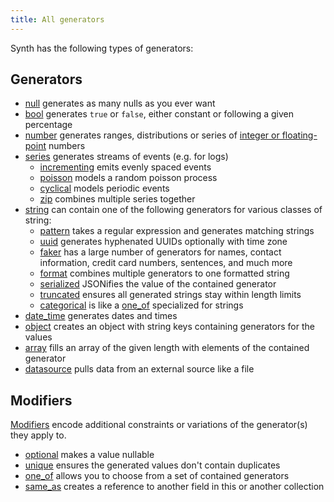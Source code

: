 ```yaml
---
title: All generators
---
```


Synth has the following types of generators:

## Generators

- [null](null) generates as many nulls as you ever want
- [bool](bool) generates `true` or `false`, either constant or
  following a given percentage
- [number](number) generates ranges, distributions or series of
  [integer or floating-point](number#subtype) numbers
- [series](series) generates streams of events (e.g. for logs)
  - [incrementing](series#incrementing) emits evenly spaced events
  - [poisson](series#poisson) models a random poisson process
  - [cyclical](series#cyclical) models periodic events
  - [zip](series#zip) combines multiple series together
- [string](string) can contain one of the following generators for
  various classes of string:
  - [pattern](string#pattern) takes a regular expression and
    generates matching strings
  - [uuid](string#uuid) generates hyphenated UUIDs
    optionally with time zone
  - [faker](string#faker) has a large number of generators for names,
    contact information, credit card numbers, sentences, and much more
  - [format](string#format) combines multiple generators to one
    formatted string
  - [serialized](string#serialized) JSONifies the value of the
    contained generator
  - [truncated](string#truncated) ensures all generated strings stay
    within length limits
  - [categorical](string#categorical) is like a
    [one_of](one-of) specialized for strings
- [date_time](date-time) generates dates and times
- [object](object) creates an object with string keys containing
  generators for the values
- [array](array) fills an array of the given length with elements of
  the contained generator
- [datasource](datasource) pulls data from an external source
  like a file

## Modifiers

[Modifiers](modifiers) encode additional constraints or variations of the generator(s) they apply to.

- [optional](modifiers#optional) makes a value nullable
- [unique](modifiers#unique) ensures the generated values don't contain
  duplicates
- [one_of](one-of) allows you to choose from a set of contained
  generators
- [same_as](same-as) creates a reference to another field in this or
  another collection
